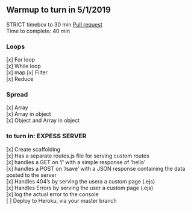 ## Warmup to turn in 5/1/2019
STRICT timebox to 30 min
[Pull request](https://github.com/codefellows-js-401d29-aaron-ferris/warmup-daily/pull/10)  
Time to complete: 40 min  
### Loops
[x] For loop  
[x] While loop  
[x] map
[x] Filter  
[x] Reduce  
### Spread
[x] Array  
[x] Array in object  
[x] Object and Array in object  
### to turn in: EXPESS SERVER
[x] Create scaffolding  
[x] Has a separate routes.js file for serving custom routes  
[x] handles a GET on ‘/’ with a simple response of ‘hello’  
[x] handles a POST on ‘/save’ with a JSON response containing the data posted to the server  
[x] Handles 404’s by serving the usera a custom page (.ejs)  
[x] Handles Errors by serving the user a custom page (.ejs)  
[x] log the actual error to the console  
[ ] Deploy to Heroku, via your master branch  
